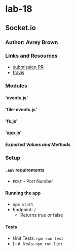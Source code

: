# lab-18

## Socket.io

### Author: Avrey Brown

### Links and Resources
* [submission PR](https://github.com/AvreyBrown-401-advanced-javascript/lab-18/pull/1)
* [travis](https://www.travis-ci.com/AvreyBrown-401-advanced-javascript/lab-18)



### Modules
#### 'events.js'
#### 'file-events.js'
#### 'fs.js'
#### 'app.js'
##### Exported Values and Methods



### Setup
#### `.env` requirements
* `PORT` - Port Number

#### Running the app
* `npm start`
* Endpoint: `/`
  * Returns true or false
  
#### Tests
* Unit Tests: `npm run test`
* Lint Tests: `npm run lint`
